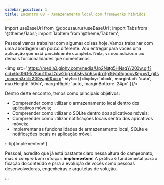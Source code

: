 ```yaml
---
sidebar_position: 1
title: Encontro 08 - Armazenamento local com frameworks híbridos
---
```


import useBaseUrl from '@docusaurus/useBaseUrl';
import Tabs from '@theme/Tabs';
import TabItem from '@theme/TabItem';


Pessoal vamos trabalhar com algumas coisas hoje. Vamos trabalhar com uma abordagem um pouco diferente. Vou entregar para vocês uma aplicação que está parcialmente completa. Nela, vamos adicionar as demais funcionalidades que comentamos.

<img src="https://media0.giphy.com/media/Up2Natg5HNsqY/200w.gif?cid=6c09b9528au11haz2ow2bg7n0s6ykp6sg4rp1g36yb9qhopv&ep=v1_gifs_search&rid=200w.gif&ct=g" style={{ display: 'block', marginLeft: 'auto', maxHeight: '50vh', marginRight: 'auto', marginBottom: '24px' }}/>

Dentro deste encontro, temos como principais objetivos:
- Compreender como utilizar o armazenamento local dentro dos aplicativos móveis;
- Compreender como utilizar o SQLite dentro dos aplicativos móveis;
- Compreender como utilizar notificações locais dentro dos aplicativos móveis;
- Implementar as funcionalidades de armazenamento local, SQLite e notificações locais na aplicação móvel.

:::tip[Implementem!!]

Pessoal, acredito que já está bastante claro nessa altura do campeonato, mas é sempre bom reforçar: **implementem**! A prática é fundamental para a fixação do conteúdo e para a evolução de vocês como pessoas desenvolvedoras, engenheiras e arquitetas de solução.

:::
